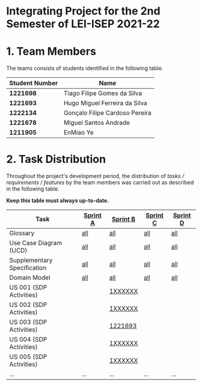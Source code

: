 # Integrating Project for the 2nd Semester of LEI-ISEP 2021-22

# 1. Team Members

The teams consists of students identified in the following table.

| Student Number | Name                            |
|----------------|---------------------------------|
| **1221698**    | Tiago Filipe Gomes da Silva     |
| **1221693**    | Hugo Miguel Ferreira da Silva   |
| **1222134**    | Gonçalo Filipe Cardoso Pereira  |
| **1221678**    | Miguel Santos Andrade           |
| **1211905**    | EnMiao Ye                       |
# 2. Task Distribution ###

Throughout the project's development period, the distribution of _tasks / requirements / features_ by the team members
was carried out as described in the following table.

**Keep this table must always up-to-date.**

| Task                        | [Sprint A](sprintA/Readme.md)                                                              | [Sprint B](sprintB/Readme.md)                                                              | [Sprint C](sprintC/Readme.md)                                                              | [Sprint D](sprintD/Readme.md)                                                              |
|-----------------------------|--------------------------------------------------------------------------------------------|--------------------------------------------------------------------------------------------|--------------------------------------------------------------------------------------------|--------------------------------------------------------------------------------------------|
| Glossary                    | [all](sprintA/global-artifacts/01.requirements-engineering/glossary.md)                    | [all](sprintB/global-artifacts/00.engineering-requirements/glossary.md)                    | [all](sprintC/global-artifacts/00.engineering-requirements/glossary.md)                    | [all](sprintD/global-artifacts/00.engineering-requirements/glossary.md)                    |
| Use Case Diagram (UCD)      | [all](sprintA/global-artifacts/01.requirements-engineering/use-case-diagram.md)            | [all](sprintB/global-artifacts/00.engineering-requirements/use-case-diagram.md)            | [all](sprintC/global-artifacts/00.engineering-requirements/use-case-diagram.md)            | [all](sprintD/global-artifacts/00.engineering-requirements/use-case-diagram.md)            |
| Supplementary Specification | [all](sprintA/global-artifacts/01.requirements-engineering/supplementary-specification.md) | [all](sprintB/global-artifacts/00.engineering-requirements/supplementary-specification.md) | [all](sprintC/global-artifacts/00.engineering-requirements/supplementary-specification.md) | [all](sprintD/global-artifacts/00.engineering-requirements/supplementary-specification.md) |
| Domain Model                | [all](sprintA/global-artifacts/02.analysis/Readme.md)                                      | [all](sprintB/global-artifacts/01.analysis/analysis.md)                                    | [all](sprintC/global-artifacts/01.analysis/analysis.md)                                    | [all](sprintD/global-artifacts/01.analysis/analysis.md)                                    |
| US 001 (SDP Activities)     |                                                                                            | [1XXXXXX](sprintA/us001/Rea**dme.md)                                                       |                                                                                            |                                                                                            |
| US 002 (SDP Activities)     |                                                                                            | [1XXXXXX](sprintA/us001/Rea**dme.md)                                                       |                                                                                            |                                                                                            |
| US 003 (SDP Activities)     |                                                                                            | [1221693](sprintA/us001/Rea**dme.md)                                                       |                                                                                            |                                                                                            |
| US 004 (SDP Activities)     |                                                                                            | [1XXXXXX](sprintA/us001/Rea**dme.md)                                                       |                                                                                            |                                                                                            |
| US 005 (SDP Activities)     |                                                                                            | [1XXXXXX](sprintA/us001/Rea**dme.md)                                                       |                                                                                            |                                                                                            |
| ...                         | ...                                                                                        | ...                                                                                        | ...                                                                                        | ...                                                                                        |


